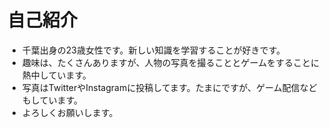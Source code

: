 # 自己紹介
- 千葉出身の23歳女性です。新しい知識を学習することが好きです。
- 趣味は、たくさんありますが、人物の写真を撮ることとゲームをすることに熱中しています。
- 写真はTwitterやInstagramに投稿してます。たまにですが、ゲーム配信などもしています。
- よろしくお願いします。

<!---
moe1425/moe1425 is a ✨ special ✨ repository because its `README.md` (this file) appears on your GitHub profile.
You can click the Preview link to take a look at your changes.
--->
